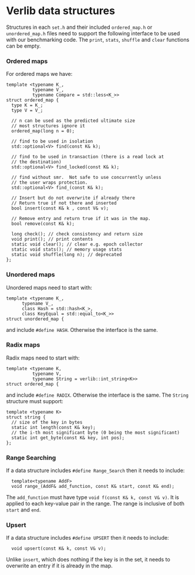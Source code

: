 # Verlib data structures

Structures in each `set.h` and their included `ordered_map.h` or
`unordered_map.h` files need to support the following interface to be
used with our benchmarking code.  The `print`, `stats`, `shuffle` and
`clear` functions can be empty.

### Ordered maps

For ordered maps we have:

```
template <typename K_,
          typename V_,
          typename Compare = std::less<K_>>
struct ordered_map {
  type K = K_;
  type V = V_;

  // n can be used as the predicted ultimate size
  // most structures ignore it
  ordered_map(long n = 0);

  // find to be used in isolation
  std::optional<V> find(const K& k);

  // find to be used in transaction (there is a read lock at
  // the destination)
  std::optional<V> find_locked(const K& k);

  // find without smr.  Not safe to use concurrently unless
  // the user wraps protection.
  std::optional<V> find_(const K& k);

  // Insert but do not overwrite if already there
  // Return true if not there and inserted
  bool insert(const K& k , const V& v);

  // Remove entry and return true if it was in the map.
  bool remove(const K& k);

  long check(); // check consistency and return size
  void print(); // print contents
  static void clear(); // clear e.g. epoch collector
  static void stats(); // memory usage stats
  static void shuffle(long n); // deprecated
};
```

### Unordered maps

Unordered maps need to start with:

```
template <typename K_,
	  typename V_,
	  class Hash = std::hash<K_>,
	  class KeyEqual = std::equal_to<K_>>
struct unordered_map {
```

and include `#define HASH`.  Otherwise the interface is the same.

### Radix maps

Radix maps need to start with:

```
template <typename K,
          typename V,
          typename String = verlib::int_string<K>>
struct ordered_map {
```

and include `#define RADIX`.  Otherwise the interface is the same.
The `String` structure must support:

```
template <typename K>
struct string {
  // size of the key in bytes
  static int length(const K& key); 
  // the i-th most significant byte (0 being the most significant)
  static int get_byte(const K& key, int pos); 
};
```

### Range Searching

If a data structure includes `#define Range_Search` then
it needs to include:

```
  template<typename AddF>
  void range_(AddF& add_function, const K& start, const K& end);
```

The `add_function` must have type `void f(const K& k, const V& v)`.
It is applied to each key-value pair in the range.   The range
is inclusive of both `start` and `end`.

### Upsert

If a data structure includes `#define UPSERT` then
it needs to include:

```
  void upsert(const K& k, const V& v);
```

Unlike `insert`, which does nothing if the key is in the set, it needs
to overwrite an entry if it is already in the map.
